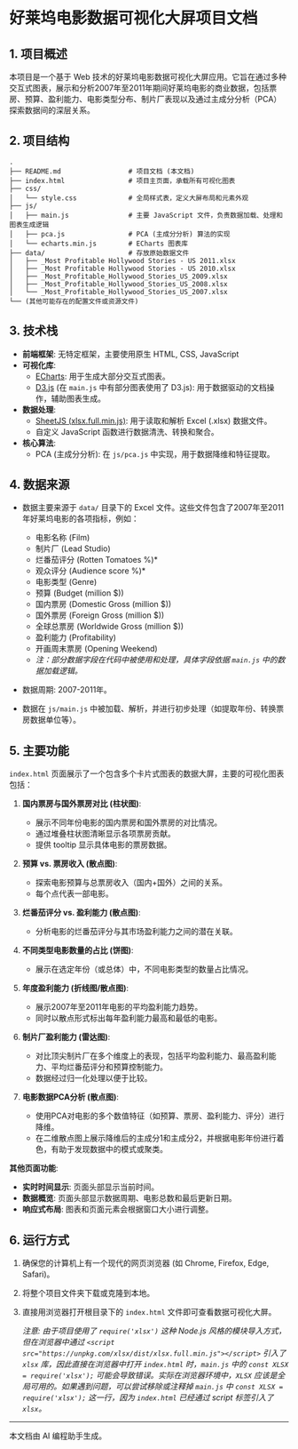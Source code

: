 # 好莱坞电影数据可视化大屏项目文档

## 1. 项目概述

本项目是一个基于 Web 技术的好莱坞电影数据可视化大屏应用。它旨在通过多种交互式图表，展示和分析2007年至2011年期间好莱坞电影的商业数据，包括票房、预算、盈利能力、电影类型分布、制片厂表现以及通过主成分分析（PCA）探索数据间的深层关系。

## 2. 项目结构

```
.
├── README.md                 # 项目文档 (本文档)
├── index.html                # 项目主页面，承载所有可视化图表
├── css/
│   └── style.css             # 全局样式表，定义大屏布局和元素外观
├── js/
│   ├── main.js               # 主要 JavaScript 文件，负责数据加载、处理和图表生成逻辑
│   ├── pca.js                # PCA (主成分分析) 算法的实现
│   └── echarts.min.js        # ECharts 图表库
├── data/                     # 存放原始数据文件
│   ├── _Most Profitable Hollywood Stories - US 2011.xlsx
│   ├── _Most Profitable Hollywood Stories - US 2010.xlsx
│   ├── _Most_Profitable_Hollywood_Stories_US_2009.xlsx
│   ├── _Most_Profitable_Hollywood_Stories_US_2008.xlsx
│   └── _Most_Profitable_Hollywood_Stories_US_2007.xlsx
└── (其他可能存在的配置文件或资源文件)
```

## 3. 技术栈

*   **前端框架**: 无特定框架，主要使用原生 HTML, CSS, JavaScript
*   **可视化库**:
    *   [ECharts](https://echarts.apache.org/): 用于生成大部分交互式图表。
    *   [D3.js](https://d3js.org/) (在 `main.js` 中有部分图表使用了 D3.js): 用于数据驱动的文档操作，辅助图表生成。
*   **数据处理**:
    *   [SheetJS (xlsx.full.min.js)](https://sheetjs.com/): 用于读取和解析 Excel (.xlsx) 数据文件。
    *   自定义 JavaScript 函数进行数据清洗、转换和聚合。
*   **核心算法**:
    *   PCA (主成分分析): 在 `js/pca.js` 中实现，用于数据降维和特征提取。

## 4. 数据来源

*   数据主要来源于 `data/` 目录下的 Excel 文件。这些文件包含了2007年至2011年好莱坞电影的各项指标，例如：
    *   电影名称 (Film)
    *   制片厂 (Lead Studio)
    *   烂番茄评分 (Rotten Tomatoes %)*
    *   观众评分 (Audience score %)*
    *   电影类型 (Genre)
    *   预算 (Budget (million $))
    *   国内票房 (Domestic Gross (million $))
    *   国外票房 (Foreign Gross (million $))
    *   全球总票房 (Worldwide Gross (million $))
    *   盈利能力 (Profitability)
    *   开画周末票房 (Opening Weekend)
    *   *注：部分数据字段在代码中被使用和处理，具体字段依据 `main.js` 中的数据加载逻辑。*

*   数据周期: 2007-2011年。
*   数据在 `js/main.js` 中被加载、解析，并进行初步处理（如提取年份、转换票房数据单位等）。

## 5. 主要功能

`index.html` 页面展示了一个包含多个卡片式图表的数据大屏，主要的可视化图表包括：

1.  **国内票房与国外票房对比 (柱状图)**:
    *   展示不同年份电影的国内票房和国外票房的对比情况。
    *   通过堆叠柱状图清晰显示各项票房贡献。
    *   提供 tooltip 显示具体电影的票房数据。

2.  **预算 vs. 票房收入 (散点图)**:
    *   探索电影预算与总票房收入（国内+国外）之间的关系。
    *   每个点代表一部电影。

3.  **烂番茄评分 vs. 盈利能力 (散点图)**:
    *   分析电影的烂番茄评分与其市场盈利能力之间的潜在关联。

4.  **不同类型电影数量的占比 (饼图)**:
    *   展示在选定年份（或总体）中，不同电影类型的数量占比情况。

5.  **年度盈利能力 (折线图/散点图)**:
    *   展示2007年至2011年电影的平均盈利能力趋势。
    *   同时以散点形式标出每年盈利能力最高和最低的电影。

6.  **制片厂盈利能力 (雷达图)**:
    *   对比顶尖制片厂在多个维度上的表现，包括平均盈利能力、最高盈利能力、平均烂番茄评分和预算控制能力。
    *   数据经过归一化处理以便于比较。

7.  **电影数据PCA分析 (散点图)**:
    *   使用PCA对电影的多个数值特征（如预算、票房、盈利能力、评分）进行降维。
    *   在二维散点图上展示降维后的主成分1和主成分2，并根据电影年份进行着色，有助于发现数据中的模式或聚类。

**其他页面功能**:

*   **实时时间显示**: 页面头部显示当前时间。
*   **数据概览**: 页面头部显示数据周期、电影总数和最后更新日期。
*   **响应式布局**: 图表和页面元素会根据窗口大小进行调整。

## 6. 运行方式

1.  确保您的计算机上有一个现代的网页浏览器 (如 Chrome, Firefox, Edge, Safari)。
2.  将整个项目文件夹下载或克隆到本地。
3.  直接用浏览器打开根目录下的 `index.html` 文件即可查看数据可视化大屏。

    *注意: 由于项目使用了 `require('xlsx')` 这种 Node.js 风格的模块导入方式，但在浏览器中通过 `<script src="https://unpkg.com/xlsx/dist/xlsx.full.min.js"></script>` 引入了 `xlsx` 库，因此直接在浏览器中打开 `index.html` 时，`main.js` 中的 `const XLSX = require('xlsx');` 可能会导致错误。实际在浏览器环境中，`XLSX` 应该是全局可用的。如果遇到问题，可以尝试移除或注释掉 `main.js` 中 `const XLSX = require('xlsx');` 这一行，因为 `index.html` 已经通过 script 标签引入了 `xlsx`。*

---

本文档由 AI 编程助手生成。 